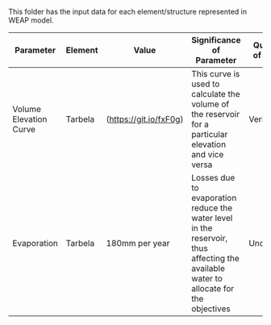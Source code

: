 This folder has the input data for each element/structure represented in WEAP model.

Parameter | Element | Value | Significance of Parameter | Quality of Data | Required Data
--- | --- | --- | --- | --- | ---|
Volume Elevation Curve | Tarbela | (https://git.io/fxF0g) | This curve is used to calculate the volume of the reservoir for a particular elevation and vice versa | Verified | As it is
Evaporation | Tarbela | 180mm per year| Losses due to evaporation reduce the water level in the reservoir, thus affecting the available water to allocate for the objectives | Uncertain | Detailed Time series data is required which is missing in the WEAP model
